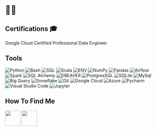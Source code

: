 # 👋🏽

## Certifications 🎓
Google Cloud Certified Professional Data Engineer

## Tools
![Python](https://img.shields.io/badge/python-informational?style=for-the-badge&logo=python&logoColor=yellow&color=navy)
![Bash](https://img.shields.io/badge/bash-informational?style=for-the-badge&logo=gnu%20bash&logoColor=white&color=black)
![SQL](https://img.shields.io/badge/sql-informational?style=for-the-badge&logo=zaim&logoColor=white&color=FF0000)
![Scala](https://img.shields.io/badge/Scala-DC322F.svg?style=for-the-badge&logo=Scala&logoColor=white)
![ENV](https://img.shields.io/badge/.ENV-ECD53F.svg?style=for-the-badge&logo=dotenv&logoColor=black)
![NumPy](https://img.shields.io/badge/NumPy-013243.svg?style=for-the-badge&logo=NumPy&logoColor=white)
![Pandas](https://img.shields.io/badge/pandas-informational?style=for-the-badge&logo=pandas&color=purple)
![Airflow](https://img.shields.io/badge/airflow-informational?style=for-the-badge&logo=apache%20airflow&color=teal)
![Spark](https://img.shields.io/badge/spark-informational?style=for-the-badge&logo=apache%20spark&color=black)
![SQL Alchemy](https://img.shields.io/badge/SQLAlchemy-D71F00.svg?style=for-the-badge&logo=SQLAlchemy&logoColor=white)
![DBEAVER](https://img.shields.io/badge/DBeaver-382923.svg?style=for-the-badge&logo=DBeaver&logoColor=white)
![PostgresSQL](https://img.shields.io/badge/PostgreSQL-4169E1.svg?style=for-the-badge&logo=PostgreSQL&logoColor=white)
![SQLite](https://img.shields.io/badge/sqlite-informational?style=for-the-badge&logo=sqlite&color=%23203354)
![MySql](https://img.shields.io/badge/mysql-informational?style=for-the-badge&logo=mysql&logoColor=white&color=orange)
![Big Query](https://img.shields.io/badge/google%20bigquery-informational?style=for-the-badge&logo=google%20bigquery)
![Snowflake](https://img.shields.io/badge/snowflake-informational?style=for-the-badge&logo=snowflake&logoColor=%2389CFF0&color=black)
![Git](https://img.shields.io/badge/git-informational?style=for-the-badge&logo=git&logoColor=orange&color=grey)
![Google Cloud](https://img.shields.io/badge/google%20cloud-informational?style=for-the-badge&logo=google%20cloud&color=yellow)
![Azure](https://img.shields.io/badge/Microsoft%20Azure-0078D4.svg?style=for-the-badge&logo=Microsoft-Azure&logoColor=white)
![Pycharm](https://img.shields.io/badge/pycharm-informational?style=for-the-badge&logo=pycharm&color=green)
![Visual Studio Code](https://img.shields.io/badge/visual%20studio%20code-informational?style=for-the-badge&logo=visual%20studio%20code&color=%233e3e42)
![Jupyter](https://img.shields.io/badge/Jupyter-F37626.svg?style=for-the-badge&logo=Jupyter&logoColor=white)




## How To Find Me
<a href="https://rsondata.github.io/"><img height="50" src="https://cdn2.iconfinder.com/data/icons/social-media-solid-2/32/Website-512.png"></a>
<a href="https://www.linkedin.com/in/rysonko/"><img height="50" src="https://cdn1.iconfinder.com/data/icons/social-networks-15/512/LinkedIn_social_network_logo-512.png"></a>


<!--
**cmdshftrama/cmdshftrama** is a ✨ _special_ ✨ repository because its `README.md` (this file) appears on your GitHub profile.

Here are some ideas to get you started:

- 🔭 I’m currently working on ...
- 🌱 I’m currently learning ...
- 👯 I’m looking to collaborate on ...
- 🤔 I’m looking for help with ...
- 💬 Ask me about ...
- 📫 How to reach me: ...
- 😄 Pronouns: ...
- ⚡ Fun fact: ...


<br></br>


![AWS](https://img.shields.io/badge/Cloud-AWS-informational?style=flat&logo=AWS&color=23FF9900) || CLOUD SECTION
![Snowflake](https://img.shields.io/badge/Cloud-Snowflake-informational?style=for-the-badge&logo=Snowflake&color=89CFF0) || CLOUD SECTION 
![Terraform](https://img.shields.io/badge/Config-Terraform-informational?style=for-the-badge&logo=Terraform&color=7851A9)
![Hadoop](https://img.shields.io/badge/Data-Hadoop-informational?style=flat&logo=Hadoop&color=E7DFC6)
![Hive](https://img.shields.io/badge/Data-Hive-informational?style=flat&logo=Hive&color=F7A278)
![Splunk](https://img.shields.io/badge/Data-Splunk-informational?style=flat&logo=Splunk&color=351E29)
![Puppet](https://img.shields.io/badge/Config-Puppet-informational?style=flat&logo=Puppet&color=FC440F)
![Packer](https://img.shields.io/badge/Config-Packer-informational?style=flat&logo=Packer&color=1F01B9)
![Consul](https://img.shields.io/badge/Config-Consul-informational?style=flat&logo=Consul&color=B84A62)
![Vault](https://img.shields.io/badge/Config-Vault-informational?style=flat&logo=Vault&color=4C243B)
![GitLabCI](https://img.shields.io/badge/CICD-GitLabCI-informational?style=flat&logo=GitlabCI&color=2F323A)
![GitHub Actions](https://img.shields.io/badge/CICD-GitHubActions-informational?style=flat&logo=GitHub&color=77567A)
![Jenkins](https://img.shields.io/badge/CICD-Jenkins-informational?style=flat&logo=Jenkins&color=C47AC0)
![Spinnaker](https://img.shields.io/badge/CICD-Spinnaker-informational?style=flat&logo=Spinnaker&color=E39EC1)
![ELK](https://img.shields.io/badge/Logging-ELK-informational?style=flat&logo=ELK&color=DEBAC0)
![Grafana](https://img.shields.io/badge/Monitoring-Grafana-informational?style=flat&logo=Grafana&color=81F4E1)
![InfluxDB](https://img.shields.io/badge/Logging-InfluxDB-informational?style=flat&logo=InfluxDB&color=56CBF9)
-->
